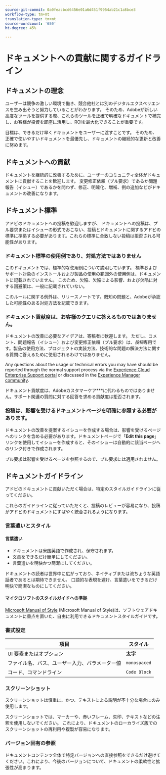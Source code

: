 ```yaml
---
source-git-commit: 0a0feacbcd6456e01a6d451f9954ab21c1a8bce3
workflow-type: tm+mt
translation-type: tm+mt
source-wordcount: '650'
ht-degree: 45%

---
```

# ドキュメントへの貢献に関するガイドライン

## ドキュメントの理念

ユーザーは競争の激しい環境で働き、競合他社とは別のデジタルエクスペリエンスを生み出そうと努力していることがわかります。 そのため、Adobeが新しい高度なツールを提供する際、これらのツールを正確で明確なドキュメントで補完し、お客様が投資を即座に活用し、ROIを最大化できることが重要です。

目標は、できるだけ早くドキュメントをユーザーに渡すことです。 そのため、正確で使いやすいドキュメントを最優先し、ドキュメントの継続的な更新と改善に努めます。

## ドキュメントへの貢献

ドキュメントを継続的に改善するために、ユーザーのコミュニティ全体がドキュメントに貢献することを歓迎します。 変更修正依頼（プル要求）であるか問題報告（イシュー）であるかを問わず、修正、明確化、増補、例の追加などがドキュメントの改善になります。

## ドキュメント標準

アドビのドキュメントへの投稿を歓迎しますが、 ドキュメントへの投稿は、プル要求またはイシューの形式でおこない、投稿とドキュメントに関するアドビの標準に準拠する必要があります。これらの標準に合致しない投稿は拒否される可能性があります。

### ドキュメント標準の使用例であり、対処方法ではありません

このドキュメントでは、標準的な使用例について説明しています。 標準およびサポート対象のインストールおよび製品の使用の範囲外の使用例は、ドキュメントに記載されていません。 このため、欠陥、欠陥による影響、および欠陥に対する回避策は、一般に記載されていない。

このルールに関する例外は、リリースノートです。既知の問題と、Adobeが承認した可能性のある対処方法を記載できます。

### ドキュメント貢献度は、お客様のクエリに答えるものではありません。

ドキュメントの改善に必要なアイデアは、寄稿者に歓迎します。 ただし、コメント、問題報告（イシュー）および変更修正依頼（プル要求）は、*投稿*&#x200B;専用です。製品の使用方法、プロジェクトの実装方法、技術的な問題の解決方法に関する質問に答えるために使用されるわけではありません。

Any questions about the usage or technical errors you may have should be reported through the normal support process via the [Experience Cloud Enterprise Support portal](https://helpx.adobe.com/jp/contact/enterprise-support.ec.html) or discussed in the [Experience Manager community](https://experienceleaguecommunities.adobe.com/t5/adobe-experience-manager/ct-p/adobe-experience-manager-community).

ドキュメント貢献度は、Adobeカスタマーケア***に代わるものではありません。サポート関連の質問に対する回答を求める貢献度は拒否されます。

### 投稿は、影響を受けるドキュメントページを明確に参照する必要があります。

ドキュメントの改善を提案するイシューを作成する場合は、影響を受けるページへのリンクを含める必要があります。ドキュメントページで「**Edit this page**」リンクを使用してイシューを作成すると、そのイシューは自動的に該当ページへのリンク付きで作成されます。

プル要求は影響を受けるページを参照するので、プル要求には適用されません。

## ドキュメントガイドライン

アドビのドキュメントに貢献いただく場合は、特定のスタイルガイドラインに従ってください。

これらのガイドラインに従っていただくと、投稿のレビューが容易になり、投稿がアドビのドキュメントにすばやく統合されるようになります。

### 言葉遣いとスタイル

#### 言葉遣い

* ドキュメントは米国英語で作成され、保守されます。
* 文章をできるだけ簡単にしてください。
* 言葉遣いを明快かつ簡潔にしてください。

ドキュメントの読者は世界中に広がっており、ネイティブまたは流ちょうな英語話者であるとは期待できません。 口語的な表現を避け、言葉遣いをできるだけ明快で簡潔なものにしてください。

#### マイクロソフトのスタイルガイドへの準拠

[Microsoft Manual of Style](https://docs.microsoft.com/en-us/style-guide/welcome/) (Microsoft Manual of Style)は、ソフトウェアドキュメントに重点を置いた、自由に利用できるドキュメントスタイルガイドです。

### 書式設定

| 項目 | スタイル |
| -------------------------------------------- | ---------------- |
| UI 要素またはオプション | **太字** |
| ファイル名、パス、ユーザー入力、パラメーター値 | `monospaced` |
| コード、コマンドライン | ```Code Block``` |

### スクリーンショット

スクリーンショットは慎重に、かつ、テキストによる説明が不十分な場合にのみ使用します。

スクリーンショットでは、マーカーや、赤いフレーム、矢印、テキストなどの注釈を使用しないでください。 これにより、ドキュメントのローカライズ版でのスクリーンショットの再利用や複製が容易になります。

### バージョン固有の参照

ドキュメントコンテンツ全体で特定バージョンへの直接参照をできるだけ避けてください。これにより、今後のバージョンについて、ドキュメントの柔軟性と拡張性が高まります。
